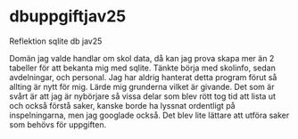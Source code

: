 # dbuppgiftjav25

Reflektion sqlite db jav25

Domän jag valde handlar om skol data, då kan jag prova skapa mer än 2 tabeller för att bekanta mig med sqlite. Tänkte börja med skolinfo, sedan avdelningar, och personal. Jag har aldrig hanterat detta program förut så allting är nytt för mig. Lärde mig grunderna vilket är givande. Det som är svårt är att jag är nybörjare så vissa delar som blev rött tog tid att lista ut och också förstå saker, kanske borde ha lyssnat ordentligt på inspelningarna, men jag googlade också. Det blev lite lättare att utföra saker som behövs för uppgiften.
